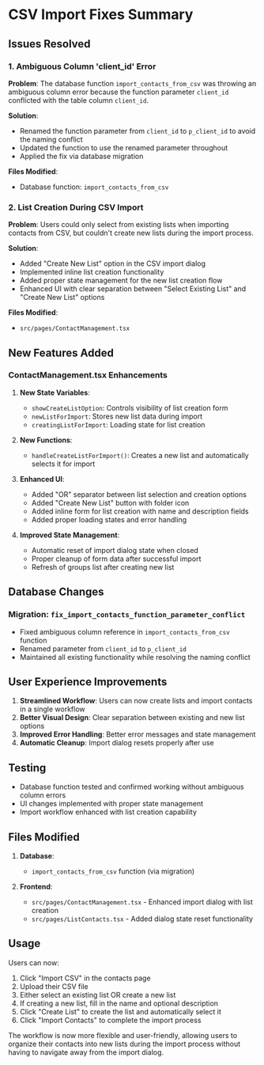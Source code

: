 # CSV Import Fixes Summary

## Issues Resolved

### 1. Ambiguous Column 'client_id' Error

**Problem**: The database function `import_contacts_from_csv` was throwing an ambiguous column error because the function parameter `client_id` conflicted with the table column `client_id`.

**Solution**: 
- Renamed the function parameter from `client_id` to `p_client_id` to avoid the naming conflict
- Updated the function to use the renamed parameter throughout
- Applied the fix via database migration

**Files Modified**:
- Database function: `import_contacts_from_csv`

### 2. List Creation During CSV Import

**Problem**: Users could only select from existing lists when importing contacts from CSV, but couldn't create new lists during the import process.

**Solution**:
- Added "Create New List" option in the CSV import dialog
- Implemented inline list creation functionality
- Added proper state management for the new list creation flow
- Enhanced UI with clear separation between "Select Existing List" and "Create New List" options

**Files Modified**:
- `src/pages/ContactManagement.tsx`

## New Features Added

### ContactManagement.tsx Enhancements

1. **New State Variables**:
   - `showCreateListOption`: Controls visibility of list creation form
   - `newListForImport`: Stores new list data during import
   - `creatingListForImport`: Loading state for list creation

2. **New Functions**:
   - `handleCreateListForImport()`: Creates a new list and automatically selects it for import

3. **Enhanced UI**:
   - Added "OR" separator between list selection and creation options
   - Added "Create New List" button with folder icon
   - Added inline form for list creation with name and description fields
   - Added proper loading states and error handling

4. **Improved State Management**:
   - Automatic reset of import dialog state when closed
   - Proper cleanup of form data after successful import
   - Refresh of groups list after creating new list

## Database Changes

### Migration: `fix_import_contacts_function_parameter_conflict`

- Fixed ambiguous column reference in `import_contacts_from_csv` function
- Renamed parameter from `client_id` to `p_client_id`
- Maintained all existing functionality while resolving the naming conflict

## User Experience Improvements

1. **Streamlined Workflow**: Users can now create lists and import contacts in a single workflow
2. **Better Visual Design**: Clear separation between existing and new list options
3. **Improved Error Handling**: Better error messages and state management
4. **Automatic Cleanup**: Import dialog resets properly after use

## Testing

- Database function tested and confirmed working without ambiguous column errors
- UI changes implemented with proper state management
- Import workflow enhanced with list creation capability

## Files Modified

1. **Database**:
   - `import_contacts_from_csv` function (via migration)

2. **Frontend**:
   - `src/pages/ContactManagement.tsx` - Enhanced import dialog with list creation
   - `src/pages/ListContacts.tsx` - Added dialog state reset functionality

## Usage

Users can now:
1. Click "Import CSV" in the contacts page
2. Upload their CSV file
3. Either select an existing list OR create a new list
4. If creating a new list, fill in the name and optional description
5. Click "Create List" to create the list and automatically select it
6. Click "Import Contacts" to complete the import process

The workflow is now more flexible and user-friendly, allowing users to organize their contacts into new lists during the import process without having to navigate away from the import dialog.
